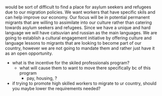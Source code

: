 would be sort of difficult to find a place for asylum seekers and refugees due to our migration policies. We want workers that have specific skils and can help improve our economy. Our focus will be in potential permanent migrants that are willing to assimilate into our culture rather than catering towards asylum seekers and refugees. Since we have a unique and hard language we will have catsuvian and russian as the main languages. We are going to establish a cultural engagement initiative by offering culture and language lessons to migrants that are looking to become part of our country, however we are not going to mandate them and rather just have it as an open opportunity.

  

  

- what is the incentive for the skiled professionals program?
    - what will cause them to want to move there specifically bc of this program
        - pay, housing, ?
- if trying to promote high skilled workers to migrate to ur country, should you maybe lower the requirements needed?